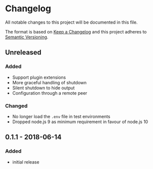 # Changelog

All notable changes to this project will be documented in this file.

The format is based on [Keep a Changelog](http://keepachangelog.com/en/1.0.0/)
and this project adheres to [Semantic Versioning](http://semver.org/spec/v2.0.0.html).

## Unreleased

### Added

- Support plugin extensions
- More graceful handling of shutdown
- Silent shutdown to hide output
- Configuration through a remote peer

### Changed

- No longer load the `.env` file in test environments
- Dropped node.js 9 as minimum requirement in favour of node.js 10

## 0.1.1 - 2018-06-14

### Added

- initial release
